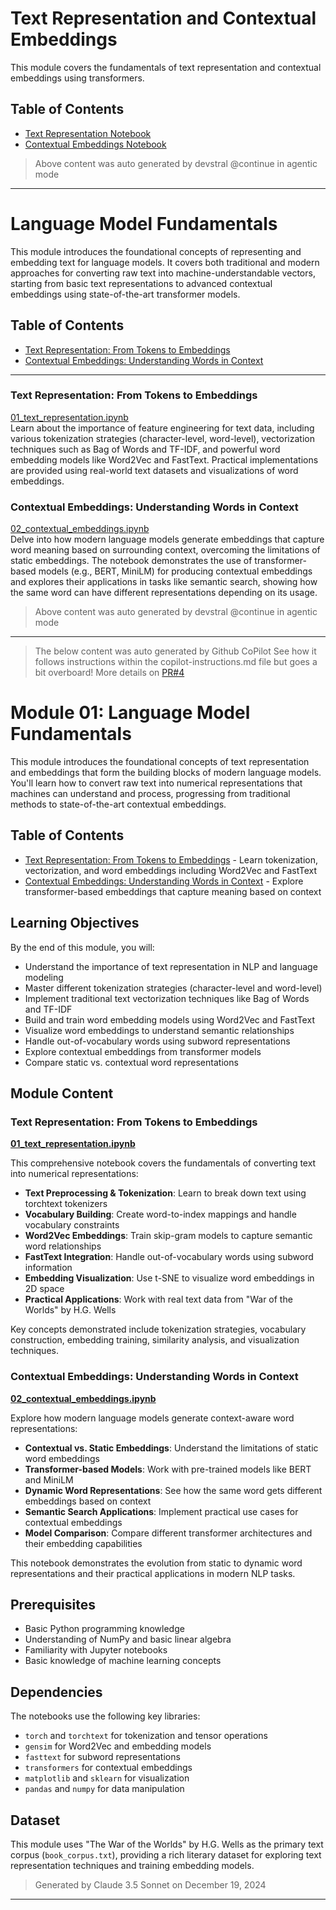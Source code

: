 # Text Representation and Contextual Embeddings
This module covers the fundamentals of text representation and contextual embeddings using transformers.

## Table of Contents
- [Text Representation Notebook](01_text_representation.ipynb)
- [Contextual Embeddings Notebook](02_contextual_embeddings.ipynb)

> Above content was auto generated by devstral @continue in agentic mode

-------------------------
# Language Model Fundamentals

This module introduces the foundational concepts of representing and embedding text for language models. It covers both traditional and modern approaches for converting raw text into machine-understandable vectors, starting from basic text representations to advanced contextual embeddings using state-of-the-art transformer models.

## Table of Contents

- [Text Representation: From Tokens to Embeddings](01_text_representation.ipynb)
- [Contextual Embeddings: Understanding Words in Context](02_contextual_embeddings.ipynb)

---

### Text Representation: From Tokens to Embeddings

[01_text_representation.ipynb](01_text_representation.ipynb)  
Learn about the importance of feature engineering for text data, including various tokenization strategies (character-level, word-level), vectorization techniques such as Bag of Words and TF-IDF, and powerful word embedding models like Word2Vec and FastText. Practical implementations are provided using real-world text datasets and visualizations of word embeddings.

### Contextual Embeddings: Understanding Words in Context

[02_contextual_embeddings.ipynb](02_contextual_embeddings.ipynb)  
Delve into how modern language models generate embeddings that capture word meaning based on surrounding context, overcoming the limitations of static embeddings. The notebook demonstrates the use of transformer-based models (e.g., BERT, MiniLM) for producing contextual embeddings and explores their applications in tasks like semantic search, showing how the same word can have different representations depending on its usage.

> Above content was auto generated by devstral @continue in agentic mode
---

> The below content was auto generated by Github CoPilot
> See how it follows instructions within the copilot-instructions.md file
> but goes a bit overboard!
> More details on [PR#4](https://github.com/raghavbali/mastering_llms_workshop_dhs2025/pull/4)

# Module 01: Language Model Fundamentals

This module introduces the foundational concepts of text representation and embeddings that form the building blocks of modern language models. You'll learn how to convert raw text into numerical representations that machines can understand and process, progressing from traditional methods to state-of-the-art contextual embeddings.

## Table of Contents

- [Text Representation: From Tokens to Embeddings](./01_text_representation.ipynb) - Learn tokenization, vectorization, and word embeddings including Word2Vec and FastText
- [Contextual Embeddings: Understanding Words in Context](./02_contextual_embeddings.ipynb) - Explore transformer-based embeddings that capture meaning based on context

## Learning Objectives

By the end of this module, you will:

- Understand the importance of text representation in NLP and language modeling
- Master different tokenization strategies (character-level and word-level)
- Implement traditional text vectorization techniques like Bag of Words and TF-IDF
- Build and train word embedding models using Word2Vec and FastText
- Visualize word embeddings to understand semantic relationships
- Handle out-of-vocabulary words using subword representations
- Explore contextual embeddings from transformer models
- Compare static vs. contextual word representations

## Module Content

### Text Representation: From Tokens to Embeddings
**[01_text_representation.ipynb](./01_text_representation.ipynb)**

This comprehensive notebook covers the fundamentals of converting text into numerical representations:

- **Text Preprocessing & Tokenization**: Learn to break down text using torchtext tokenizers
- **Vocabulary Building**: Create word-to-index mappings and handle vocabulary constraints
- **Word2Vec Embeddings**: Train skip-gram models to capture semantic word relationships
- **FastText Integration**: Handle out-of-vocabulary words using subword information
- **Embedding Visualization**: Use t-SNE to visualize word embeddings in 2D space
- **Practical Applications**: Work with real text data from "War of the Worlds" by H.G. Wells

Key concepts demonstrated include tokenization strategies, vocabulary construction, embedding training, similarity analysis, and visualization techniques.

### Contextual Embeddings: Understanding Words in Context
**[02_contextual_embeddings.ipynb](./02_contextual_embeddings.ipynb)**

Explore how modern language models generate context-aware word representations:

- **Contextual vs. Static Embeddings**: Understand the limitations of static word embeddings
- **Transformer-based Models**: Work with pre-trained models like BERT and MiniLM
- **Dynamic Word Representations**: See how the same word gets different embeddings based on context
- **Semantic Search Applications**: Implement practical use cases for contextual embeddings
- **Model Comparison**: Compare different transformer architectures and their embedding capabilities

This notebook demonstrates the evolution from static to dynamic word representations and their practical applications in modern NLP tasks.

## Prerequisites

- Basic Python programming knowledge
- Understanding of NumPy and basic linear algebra
- Familiarity with Jupyter notebooks
- Basic knowledge of machine learning concepts

## Dependencies

The notebooks use the following key libraries:
- `torch` and `torchtext` for tokenization and tensor operations
- `gensim` for Word2Vec and embedding models
- `fasttext` for subword representations
- `transformers` for contextual embeddings
- `matplotlib` and `sklearn` for visualization
- `pandas` and `numpy` for data manipulation

## Dataset

This module uses "The War of the Worlds" by H.G. Wells as the primary text corpus (`book_corpus.txt`), providing a rich literary dataset for exploring text representation techniques and training embedding models.

> Generated by Claude 3.5 Sonnet on December 19, 2024

---